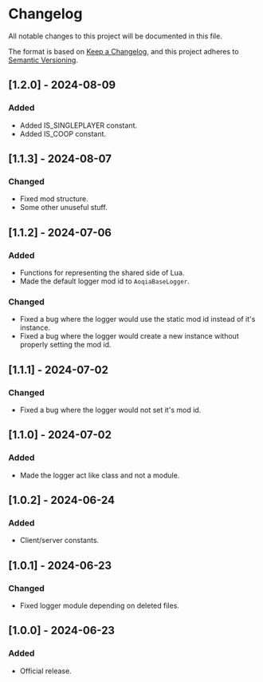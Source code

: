 # Changelog

All notable changes to this project will be documented in this file.

The format is based on [Keep a Changelog](https://keepachangelog.com/en/1.0.0/),
and this project adheres to [Semantic Versioning](https://semver.org/spec/v2.0.0.html).

## [1.2.0] - 2024-08-09

### Added

- Added IS_SINGLEPLAYER constant.
- Added IS_COOP constant.

## [1.1.3] - 2024-08-07

### Changed

- Fixed mod structure.
- Some other unuseful stuff.

## [1.1.2] - 2024-07-06

### Added

-   Functions for representing the shared side of Lua.
-   Made the default logger mod id to `AoqiaBaseLogger`.

### Changed

-   Fixed a bug where the logger would use the static mod id instead of it's instance.
-   Fixed a bug where the logger would create a new instance without properly setting the mod id.

## [1.1.1] - 2024-07-02

### Changed

-   Fixed a bug where the logger would not set it's mod id.

## [1.1.0] - 2024-07-02

### Added

-   Made the logger act like class and not a module.

## [1.0.2] - 2024-06-24

### Added

-   Client/server constants.

## [1.0.1] - 2024-06-23

### Changed

-   Fixed logger module depending on deleted files.

## [1.0.0] - 2024-06-23

### Added

-   Official release.

